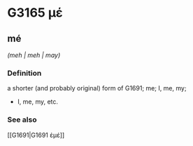 # G3165 μέ

## mé

_(meh | meh | may)_

### Definition

a shorter (and probably original) form of G1691; me; I, me, my; 

- I, me, my, etc.

### See also

[[G1691|G1691 ἐμέ]]
